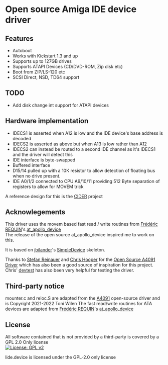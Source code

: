 # Open source Amiga IDE device driver

## Features
* Autoboot
* Works with Kickstart 1.3 and up
* Supports up to 127GB drives
* Supports ATAPI Devices (CD/DVD-ROM, Zip disk etc)
* Boot from ZIP/LS-120 etc
* SCSI Direct, NSD, TD64 support

## TODO
* Add disk change int support for ATAPI devices

## Hardware implementation
* IDECS1 is asserted when A12 is low and the IDE device's base address is decoded
* IDECS2 is asserted as above but when A13 is low rather than A12
* IDECS2 can instead be routed to a second IDE channel as it's IDECS1 and the driver will detect this
* IDE interface is byte-swapped
* Buffered interface
* D15/14 pulled up with a 10K resistor to allow detection of floating bus when no drive present.
* IDE A0/1/2 connected to CPU A9/10/11 providing 512 Byte separation of registers to allow for MOVEM trick

A reference design for this is the [CIDER](https://github.com/LIV2/CIDER) project

## Acknowlegements
This driver uses the movem based fast read / write routines from [Frédéric REQUIN](https://github.com/fredrequin)'s [at_apollo_device](https://github.com/fredrequin/at_apollo_device)  
The release of the open source at_apollo_device inspired me to work on this.  

It is based on [jbilander](https://github.com/jbilander)'s [SimpleDevice](https://github.com/jbilander/SimpleDevice) skeleton.  

Thanks to [Stefan Reinauer](https://github.com/reinauer) and [Chris Hooper](https://github.com/cdhooper) for the [Open Source A4091 Driver](https://github.com/a4091/a4091-software/) which has also been a good source of inspiration for this project.  
Chris' [devtest](https://github.com/cdhooper/amiga_devtest) has also been very helpful for testing the driver.

## Third-party notice
mounter.c and reloc.S are adapted from the [A4091](https://github.com/A4091/a4091-software) open-source driver and is Copyright 2021-2022 Toni Wilen
The fast read/write routines for ATA devices are adapted from [Frédéric REQUIN](https://github.com/fredrequin)'s [at_apollo_device](https://github.com/fredrequin/at_apollo_device)  

## License
All software contained that is not provided by a third-party is covered by a GPL 2.0 Only license  
[![License: GPL v2](https://img.shields.io/badge/License-GPL_v2-blue.svg)](https://www.gnu.org/licenses/old-licenses/gpl-2.0.en.html)


lide.device is licensed under the GPL-2.0 only license